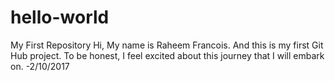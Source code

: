 # hello-world
My First Repository
Hi, My name is Raheem Francois. And this is my first Git Hub project. To be honest, I feel excited about this journey that I will embark on. 
-2/10/2017
